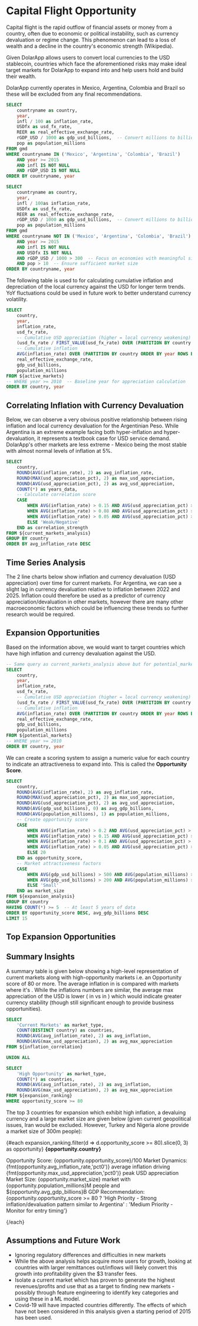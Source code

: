 # Capital Flight Opportunity

Capital flight is the rapid outflow of financial assets or money from a country, often due to economic or political instability, such as currency devaluation or regime change. This phenomenon can lead to a loss of wealth and a decline in the country's economic strength (Wikipedia).

Given DolarApp allows users to convert local currencies to the USD stablecoin, countries which face the aforementioned risks may make ideal target markets for DolarApp to expand into and help users hold and build their wealth.

DolarApp currently operates in Mexico, Argentina, Colombia and Brazil so these will be excluded from any final recommendations.

```sql active_markets
SELECT 
    countryname as country,
    year,
    infl / 100 as inflation_rate,
    USDfx as usd_fx_rate,
    REER as real_effective_exchange_rate,
    rGDP_USD / 1000 as gdp_usd_billions,  -- Convert millions to billions
    pop as population_millions
FROM gmd
WHERE countryname IN ('Mexico', 'Argentina', 'Colombia', 'Brazil')
    AND year >= 2015
    AND infl IS NOT NULL
    AND rGDP_USD IS NOT NULL
ORDER BY countryname, year
```

```sql potential_markets
SELECT 
    countryname as country,
    year,
    infl / 100as inflation_rate,
    USDfx as usd_fx_rate,
    REER as real_effective_exchange_rate,
    rGDP_USD / 1000 as gdp_usd_billions,  -- Convert millions to billions
    pop as population_millions
FROM gmd
WHERE countryname NOT IN ('Mexico', 'Argentina', 'Colombia', 'Brazil')
    AND year >= 2015
    AND infl IS NOT NULL
    AND USDfx IS NOT NULL
    AND rGDP_USD / 1000 > 300  -- Focus on economies with meaningful size (i.e. at least larger than Colombia)
    AND pop > 10  -- Ensure sufficient market size
ORDER BY countryname, year
```

The following table is used to for calculating cumulative inflation and depreciation of the local currency against the USD for longer term trends.  YoY fluctuations could be used in future work to better understand currency volatility.

```sql current_markets_analysis
SELECT 
    country,
    year,
    inflation_rate,
    usd_fx_rate,
    -- Cumulative USD appreciation (higher = local currency weakening)
    (usd_fx_rate / FIRST_VALUE(usd_fx_rate) OVER (PARTITION BY country ORDER BY year) - 1) as usd_appreciation_pct,
    -- Cumulative inflation
    AVG(inflation_rate) OVER (PARTITION BY country ORDER BY year ROWS BETWEEN UNBOUNDED PRECEDING AND CURRENT ROW) as avg_inflation_to_date,
    real_effective_exchange_rate,
    gdp_usd_billions,
    population_millions
FROM ${active_markets}
-- WHERE year >= 2010  -- Baseline year for appreciation calculation
ORDER BY country, year
```

## Correlating Inflation with Currency Devaluation

Below, we can observe a very obvious positive relationship between rising inflation and local currency devaluation for the Argentinian Peso.  While Argentina is an extreme example facing both hyper-inflation and hyper-devaluation, it represents a textbook case for USD service demand.  DolarApp's other markets are less extreme - Mexico being the most stable with almost normal levels of inflation at 5%.

```sql inflation_correlation
SELECT 
    country,
    ROUND(AVG(inflation_rate), 2) as avg_inflation_rate,
    ROUND(MAX(usd_appreciation_pct), 2) as max_usd_appreciation,
    ROUND(AVG(usd_appreciation_pct), 2) as avg_usd_appreciation,
    COUNT(*) as years_data,
    -- Calculate correlation score
    CASE 
        WHEN AVG(inflation_rate) > 0.15 AND AVG(usd_appreciation_pct) > 0.2 THEN 'Strong Positive'
        WHEN AVG(inflation_rate) > 0.08 AND AVG(usd_appreciation_pct) > 0.1 THEN 'Moderate Positive'
        WHEN AVG(inflation_rate) > 0.05 AND AVG(usd_appreciation_pct) > 0.05 THEN 'Weak Positive'
        ELSE 'Weak/Negative'
    END as correlation_strength
FROM ${current_markets_analysis}
GROUP BY country
ORDER BY avg_inflation_rate DESC
```

<ScatterPlot 
 data={inflation_correlation}
 x=avg_inflation_rate
 y=avg_usd_appreciation
 series=country
 title="Inflation Rate vs USD Appreciation by Country"
 xFmt="pct1"
 yFmt="pct1"
 xAxisTitle="Average Inflation Rate (%)"
 yAxisTitle="USD Appreciation (%)"
/>

## Time Series Analysis
The 2 line charts below show inflation and currency devaluation (USD appreciation) over time for current markets.  For Argentina, we can see a slight lag in currency devaluation relative to inflation between 2022 and 2025.  Inflation could therefore be used as a predictor  of currency appreciation/devaluation in other markets, however there are many other macroeconomic factors which could be influencing these trends so further research would be required.
<LineChart 
 data={current_markets_analysis}
 x=year
 y=inflation_rate
 series=country
 title="Inflation Rates Over Time - Current Markets"
 yFmt="pct1"
 yAxisTitle="Inflation Rate (%)"
/>

<LineChart 
 data={current_markets_analysis}
 x=year
 y=usd_appreciation_pct
 series=country
 title="USD Appreciation Over Time - Current Markets"
 yFmt="pct1"
 yAxisTitle="USD Appreciation (%)"
/>

## Expansion Opportunities
Based on the information above, we would want to target countries which have high inflation and currency devaluation against the USD.  

```sql expansion_analysis
-- Same query as current_markets_analysis above but for potential_markets
SELECT 
    country,
    year,
    inflation_rate,
    usd_fx_rate,
    -- Cumulative USD appreciation (higher = local currency weakening)
    (usd_fx_rate / FIRST_VALUE(usd_fx_rate) OVER (PARTITION BY country ORDER BY year) - 1) as usd_appreciation_pct,
    -- Cumulative inflation
    AVG(inflation_rate) OVER (PARTITION BY country ORDER BY year ROWS BETWEEN UNBOUNDED PRECEDING AND CURRENT ROW) as avg_inflation_to_date,
    real_effective_exchange_rate,
    gdp_usd_billions,
    population_millions
FROM ${potential_markets}
-- WHERE year >= 2010
ORDER BY country, year
```
We can create a scoring system to assign a numeric value for each country to indicate an attractiveness to expand into.  This is called the **Opportunity Score**.
```sql expansion_ranking
SELECT 
    country,
    ROUND(AVG(inflation_rate), 2) as avg_inflation_rate,
    ROUND(MAX(usd_appreciation_pct), 2) as max_usd_appreciation,
    ROUND(AVG(usd_appreciation_pct), 2) as avg_usd_appreciation,
    ROUND(AVG(gdp_usd_billions), 0) as avg_gdp_billions,
    ROUND(AVG(population_millions), 1) as population_millions,
    -- Create opportunity score
    CASE 
        WHEN AVG(inflation_rate) > 0.2 AND AVG(usd_appreciation_pct) > 0.2 THEN 100
        WHEN AVG(inflation_rate) > 0.15 AND AVG(usd_appreciation_pct) > 0.15 THEN 80
        WHEN AVG(inflation_rate) > 0.1 AND AVG(usd_appreciation_pct) > 0.1 THEN 60
        WHEN AVG(inflation_rate) > 0.05 AND AVG(usd_appreciation_pct) > 0.05 THEN 40
        ELSE 20
    END as opportunity_score,
    -- Market attractiveness factors
    CASE 
        WHEN AVG(gdp_usd_billions) > 500 AND AVG(population_millions) > 50 THEN 'Large'
        WHEN AVG(gdp_usd_billions) > 200 AND AVG(population_millions) > 25 THEN 'Medium'
        ELSE 'Small'
    END as market_size
FROM ${expansion_analysis}
GROUP BY country
HAVING COUNT(*) >= 5  -- At least 5 years of data
ORDER BY opportunity_score DESC, avg_gdp_billions DESC
LIMIT 15
```

## Top Expansion Opportunities
<DataTable data={expansion_ranking} rows=15>
    <Column id=country/>
    <Column id=avg_inflation_rate fmt="pct1" title="Avg Inflation"/>
    <Column id=avg_usd_appreciation fmt="pct1" title="Avg USD Appreciation"/>
    <Column id=opportunity_score contentType=bar title="Opportunity Score"/>
    <Column id=avg_gdp_billions fmt="#,##0" title="GDP (Billions)"/>
    <Column id=population_millions fmt="#,##0.0" title="Population (M)"/>
    <Column id=market_size title="Market Size"/>
</DataTable>

## Summary Insights
A summary table is given below showing a high-level representation of current markets along with high-opportunity markets i.e. an Opportunity score of 80 or more.  The average inflation in <Value data={key_insights} /> is <Value data={key_insights} column=avg_inflation fmt=pct0 /> compared with <Value data={key_insights} row=1 /> markets where it's <Value data={key_insights} column=avg_inflation row=1 fmt=pct0 />.  While the inflations numbers are similar, the average max appreciation of the USD is lower (<Value data={key_insights} column=avg_max_appreciation fmt=pct0 /> in <Value data={key_insights} /> vs <Value data={key_insights} column=avg_max_appreciation row=1 fmt=pct0 /> in <Value data={key_insights} row=1/>) which would indicate greater currency stability (though still significant enough to provide business opportunities).
```sql key_insights
SELECT 
    'Current Markets' as market_type,
    COUNT(DISTINCT country) as countries,
    ROUND(AVG(avg_inflation_rate), 2) as avg_inflation,
    ROUND(AVG(max_usd_appreciation), 2) as avg_max_appreciation
FROM ${inflation_correlation}

UNION ALL

SELECT 
    'High Opportunity' as market_type,
    COUNT(*) as countries,
    ROUND(AVG(avg_inflation_rate), 2) as avg_inflation,
    ROUND(AVG(max_usd_appreciation), 2) as avg_max_appreciation
FROM ${expansion_ranking}
WHERE opportunity_score >= 80
```
The top 3 countries for expansion which exhibit high inflation, a devaluing currency and a large market size are given below (given current geopolitical issues, Iran would be excluded.  However, Turkey and Nigeria alone provide a market size of 300m people):

{#each expansion_ranking.filter(d => d.opportunity_score >= 80).slice(0, 3) as opportunity}
**{opportunity.country}**

Opportunity Score: {opportunity.opportunity_score}/100
Market Dynamics: {fmt(opportunity.avg_inflation_rate,'pct0')} average inflation driving {fmt(opportunity.max_usd_appreciation,'pct0')} peak USD appreciation
Market Size: {opportunity.market_size} market with {opportunity.population_millions}M people and ${opportunity.avg_gdp_billions}B GDP
Recommendation: {opportunity.opportunity_score >= 80 ? 'High Priority - Strong inflation/devaluation pattern similar to Argentina' : 'Medium Priority - Monitor for entry timing'}

{/each}

## Assumptions and Future Work
- Ignoring regulatory differences and difficulties in new markets
- While the above analysis helps acquire more users for growth, looking at countries with larger remittances out/inflows will likely convert this growth into profitability given the $3 transfer fees.
- Isolate a current market which has proven to generate the highest revenues/profits and use that as a target to finding new markets - possibly through feature engineering to identify key categories and using these in a ML model.
- Covid-19 will have impacted countries differently.  The effects of which have not been considered in this analysis given a starting period of 2015 has been used.
